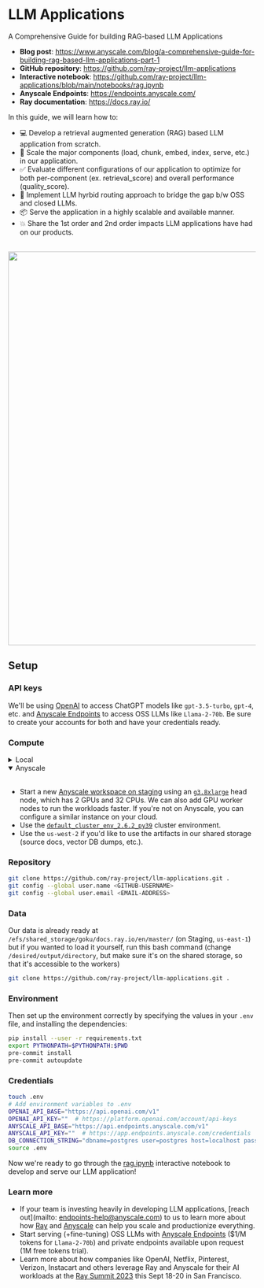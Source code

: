 # LLM Applications

A Comprehensive Guide for building RAG-based LLM Applications

- **Blog post**: https://www.anyscale.com/blog/a-comprehensive-guide-for-building-rag-based-llm-applications-part-1
- **GitHub repository**: https://github.com/ray-project/llm-applications
- **Interactive notebook**: https://github.com/ray-project/llm-applications/blob/main/notebooks/rag.ipynb
- **Anyscale Endpoints**: https://endpoints.anyscale.com/
- **Ray documentation**: https://docs.ray.io/

In this guide, we will learn how to:

- 💻 Develop a retrieval augmented generation (RAG) based LLM application from scratch.
- 🚀 Scale the major components (load, chunk, embed, index, serve, etc.) in our application.
- ✅ Evaluate different configurations of our application to optimize for both per-component (ex. retrieval_score) and overall performance (quality_score).
- 🔀 Implement LLM hyrbid routing approach to bridge the gap b/w OSS and closed LLMs.
- 📦 Serve the application in a highly scalable and available manner.
- 💥 Share the 1st order and 2nd order impacts LLM applications have had on our products.

<br>
<img width="800" src="https://images.ctfassets.net/xjan103pcp94/7FWrvPPlIdz5fs8wQgxLFz/fdae368044275028f0544a3d252fcfe4/image15.png">

## Setup

### API keys
We'll be using [OpenAI](https://platform.openai.com/docs/models/) to access ChatGPT models like `gpt-3.5-turbo`, `gpt-4`, etc. and [Anyscale Endpoints](https://endpoints.anyscale.com/) to access OSS LLMs like `Llama-2-70b`. Be sure to create your accounts for both and have your credentials ready.

### Compute
<details>
  <summary>Local</summary>
  You could run this on your local laptop but a we highly recommend using a setup with access to GPUs. You can set this up on your own or on [Anyscale](http://anyscale.com/).
</details>

<details open>
  <summary>Anyscale</summary><br>
<ul>
<li>Start a new <a href="https://console.anyscale-staging.com/o/anyscale-internal/workspaces">Anyscale workspace on staging</a> using an <a href="https://instances.vantage.sh/aws/ec2/g3.8xlarge"><code>g3.8xlarge</code></a> head node, which has 2 GPUs and 32 CPUs. We can also add GPU worker nodes to run the workloads faster. If you&#39;re not on Anyscale, you can configure a similar instance on your cloud.</li>
<li>Use the <a href="https://docs.anyscale.com/reference/base-images/ray-262/py39#ray-2-6-2-py39"><code>default_cluster_env_2.6.2_py39</code></a> cluster environment.</li>
<li>Use the <code>us-west-2</code> if you&#39;d like to use the artifacts in our shared storage (source docs, vector DB dumps, etc.).</li>
</ul>

</details>

### Repository
```bash
git clone https://github.com/ray-project/llm-applications.git .
git config --global user.name <GITHUB-USERNAME>
git config --global user.email <EMAIL-ADDRESS>
```

### Data
Our data is already ready at `/efs/shared_storage/goku/docs.ray.io/en/master/` (on Staging, `us-east-1`) but if you wanted to load it yourself, run this bash command (change `/desired/output/directory`, but make sure it's on the shared storage,
so that it's accessible to the workers)
```bash
git clone https://github.com/ray-project/llm-applications.git .
```

### Environment

Then set up the environment correctly by specifying the values in your `.env` file,
and installing the dependencies:

```bash
pip install --user -r requirements.txt
export PYTHONPATH=$PYTHONPATH:$PWD
pre-commit install
pre-commit autoupdate
```

### Credentials
```bash
touch .env
# Add environment variables to .env
OPENAI_API_BASE="https://api.openai.com/v1"
OPENAI_API_KEY=""  # https://platform.openai.com/account/api-keys
ANYSCALE_API_BASE="https://api.endpoints.anyscale.com/v1"
ANYSCALE_API_KEY=""  # https://app.endpoints.anyscale.com/credentials
DB_CONNECTION_STRING="dbname=postgres user=postgres host=localhost password=postgres"
source .env
```

Now we're ready to go through the [rag.ipynb](notebooks/rag.ipynb) interactive notebook to develop and serve our LLM application!

### Learn more
- If your team is investing heavily in developing LLM applications, [reach out](mailto: endpoints-help@anyscale.com) to us to learn more about how [Ray](https://github.com/ray-project/ray) and [Anyscale](http://anyscale.com/) can help you scale and productionize everything.
- Start serving (+fine-tuning) OSS LLMs with [Anyscale Endpoints](https://endpoints.anyscale.com/) ($1/M tokens for `Llama-2-70b`) and private endpoints available upon request (1M free tokens trial).
- Learn more about how companies like OpenAI, Netflix, Pinterest, Verizon, Instacart and others leverage Ray and Anyscale for their AI workloads at the [Ray Summit 2023](https://raysummit.anyscale.com/) this Sept 18-20 in San Francisco.
